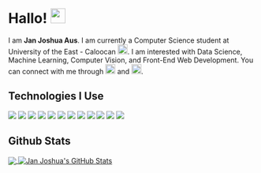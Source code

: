 # Hallo! <img src="https://raw.githubusercontent.com/MartinHeinz/MartinHeinz/master/wave.gif" width="30px" height="30px" />
I am <b>Jan Joshua Aus</b>. I am currently a Computer Science student at University of the East - Caloocan <img src="https://seeklogo.com/images/U/university-of-the-east-logo-CED9100C40-seeklogo.com.gif" width=20px>. I am interested with Data Science, Machine Learning, Computer Vision, and Front-End Web Development. You can connect with me through <a href="https://www.linkedin.com/in/jan-joshua-aus/"><img src="https://seeklogo.com/images/L/linkedin-icon-logo-05B2880899-seeklogo.com.png" width="20px"></a> and <a href="https://web.facebook.com/janjoshua.camaraaus"><img src="https://seeklogo.com/images/F/facebook-logo-C64946D6D2-seeklogo.com.png" width="20px"></a>.

## Technologies I Use
![](https://img.shields.io/badge/Code-Python-informational?style=flat&logo=python&logoColor=white&color=2bbc8a)
![](https://img.shields.io/badge/Code-HTML-informational?style=flat&logo=html5&logoColor=white&color=2bbc8a)
![](https://img.shields.io/badge/Code-CSS3-informational?style=flat&logo=css3&logoColor=white&color=2bbc8a)
![](https://img.shields.io/badge/Code-Bootstrap4-informational?style=flat&logo=bootstrap&logoColor=white&color=2bbc8a)
![](https://img.shields.io/badge/Tools-VSCode-informational?style=flat&logo=visualstudiocode&logoColor=white&color=2bbc8a)
![](https://img.shields.io/badge/Tools-Anaconda-informational?style=flat&logo=anaconda&logoColor=white&color=2bbc8a)
![](https://img.shields.io/badge/Tools-GoogleColab-informational?style=flat&logo=googlecolab&logoColor=white&color=2bbc8a)
![](https://img.shields.io/badge/Database-MySQL-informational?style=flat&logo=mysql&logoColor=white&color=2bbc8a)
![](https://img.shields.io/badge/AI-OpenCV-informational?style=flat&logo=opencv&logoColor=white&color=2bbc8a)
![](https://img.shields.io/badge/AI-Pandas-informational?style=flat&logo=pandas&logoColor=white&color=2bbc8a)
![](https://img.shields.io/badge/AI-Tensorflow-informational?style=flat&logo=tensorflow&logoColor=white&color=2bbc8a)
![](https://img.shields.io/badge/AI-ScikitLearn-informational?style=flat&logo=scikitlearn&logoColor=white&color=2bbc8a)

## Github Stats
<a href="https://github.com/spoodzxs2345/spoodzxs2345">
  <img align="center" src="https://github-readme-stats.vercel.app/api/top-langs/?username=spoodzxs2345&title_color=ffffff&text_color=c9cacc&icon_color=2bbc8a&bg_color=1d1f21&" />
</a>
<a href="https://github.com/spoodzxs2345/spoodzxs2345">
  <img align="center" src="https://github-readme-stats.vercel.app/api?username=spoodzxs2345&show_icons=true&line_height=40&count_private=true&title_color=ffffff&text_color=c9cacc&icon_color=2bbc8a&bg_color=1d1f21" alt="Jan Joshua's GitHub Stats" />
</a>
